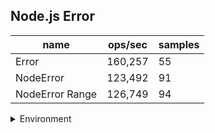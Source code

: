 ## Node.js Error

|name|ops/sec|samples|
|-|-|-|
|Error|160,257|55|
|NodeError|123,492|91|
|NodeError Range|126,749|94|


<details>
<summary>Environment</summary>

* __Machine:__ linux x64 | 2 vCPUs | 6.8GB Mem
* __Run:__ Sat Oct 14 2023 01:53:51 GMT+0000 (Coordinated Universal Time)
</details>

<!--
{"environment":{"platform":"linux","arch":"x64","cpus":2,"totalMemory":6.759757995605469},"benchmarks":[{"name":"Error","hz":160256.97504232608,"cycles":3,"stats":{"deviation":0.0000013441126829981307,"mean":0.000006239978008669427,"moe":3.552306297168761e-7,"rme":5.69281861608072,"sem":1.812401172024878e-7,"variance":1.8066389045964333e-12}},{"name":"NodeError","hz":123491.71421873721,"cycles":3,"stats":{"deviation":0.0000010324466884826013,"mean":0.000008097709278119904,"moe":2.1213044881897352e-7,"rme":2.619635276264514,"sem":1.082298208260069e-7,"variance":1.0659461645586897e-12}},{"name":"NodeError Range","hz":126748.66985110681,"cycles":3,"stats":{"deviation":2.775340855894311e-7,"mean":0.000007889629146993905,"moe":5.6105892277837347e-8,"rme":0.711134721702537,"sem":2.8625455243794564e-8,"variance":7.702516866396164e-14}}]}-->
